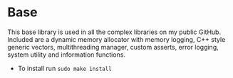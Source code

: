 # Base
This base library is used in all the complex libraries on my public GitHub. Included are a dynamic memory allocator with memory logging, C++ style generic vectors, multithreading manager, custom asserts, error logging, system utility and information functions. 
* To install run `sudo make install`
